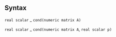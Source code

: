 ## Syntax

`real scalar`<span class="nowrap"> _ `cond(numeric matrix A)`

`real scalar`<span class="nowrap"> _ `cond(numeric matrix A`,
`real scalar p)`
